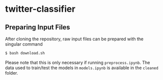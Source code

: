 # twitter-classifier

## Preparing Input Files
After cloning the repository, raw input files can be prepared with the singular command
```bash
$ bash download.sh
```
Please note that this is only necessary if running `preprocess.ipynb`. The data used to train/test the models in `models.ipynb` is available in the `cleaned` folder.